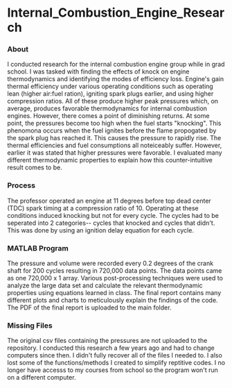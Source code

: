 # Internal_Combustion_Engine_Research

### About

I conducted research for the internal combustion engine group while in grad school. I was tasked with finding the effects of knock on engine thermodynamics and identifying the modes of efficiency loss. Engine's gain thermal efficiency under various operating conditions such as operating lean (higher air:fuel ration), igniting spark plugs earlier, and using higher compression ratios. All of these produce higher peak pressures which, on average, produces favorable thermodynamics for internal combustion engines. However, there comes a point of diminishing returns. At some point, the pressures become too high when the fuel starts "knocking". This phenomona occurs when the fuel ignites before the flame propogated by the spark plug has reached it. This causes the pressure to rapidly rise. The thermal efficiencies and fuel consumptions all noteiceably suffer. However, earlier it was stated that higher pressures were favorable. I evaluated many different thermodynamic properties to explain how this counter-intuitive result comes to be. 

### Process

The professor operated an engine at 11 degrees before top dead center (TDC) spark timing at a compression ratio of 10. Operating at these conditions induced knocking but not for every cycle. The cycles had to be seperated into 2 categories-- cycles that knocked and cycles that didn't. This was done by using an ignition delay equation for each cycle.   

### MATLAB Program

The pressure and volume were recorded every 0.2 degrees of the crank shaft for 200 cycles resulting in 720,000 data points. The data points came as one 720,000 x 1 array. Various post-processing techniques were used to analyze the large data set and calculate the relevant thermodynamic properties using equations learned in class. The final report contains many different plots and charts to meticulously explain the findings of the code. The PDF of the final report is uploaded to the main folder.

### Missing Files

The original csv files containing the pressures are not uploaded to the repository. I conducted this research a few years ago and had to change computers since then. I didn't fully recover all of the files I needed to. I also lost some of the functions/methods I created to simplify reptitive codes. I no longer have accesss to my courses from school so the program won't run on a different computer. 
